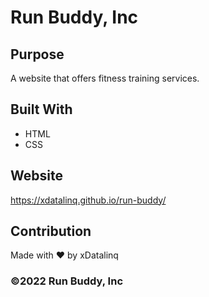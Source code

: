 # Run Buddy, Inc

## Purpose
A website that offers fitness training services. 

## Built With
* HTML
* CSS

## Website
https://xdatalinq.github.io/run-buddy/

## Contribution
Made with ❤️ by xDatalinq

### ©️2022 Run Buddy, Inc 
